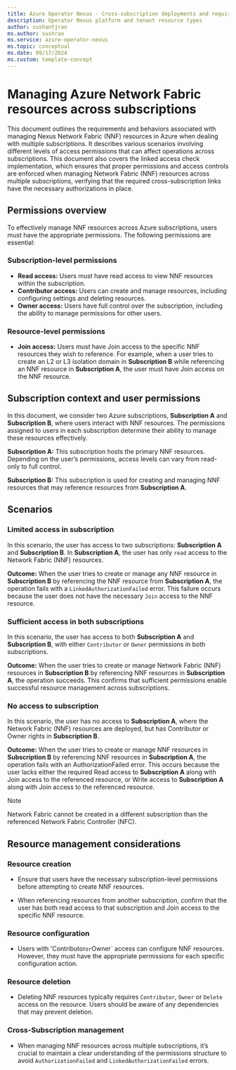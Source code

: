 ```yaml
---
title: Azure Operator Nexus - Cross-subscription deployments and required permissions for Network Fabric
description: Operator Nexus platform and tenant resource types
author: sushantjrao
ms.author: sushrao
ms.service: azure-operator-nexus
ms.topic: conceptual
ms.date: 09/17/2024
ms.custom: template-concept
---
```


# Managing Azure Network Fabric resources across subscriptions

This document outlines the requirements and behaviors associated with managing Nexus Network Fabric (NNF) resources in Azure when dealing with multiple subscriptions. It describes various scenarios involving different levels of access permissions that can affect operations across subscriptions. This document also covers the linked access check implementation, which ensures that proper permissions and access controls are enforced when managing Network Fabric (NNF) resources across multiple subscriptions, verifying that the required cross-subscription links have the necessary authorizations in place.

## Permissions overview

To effectively manage NNF resources across Azure subscriptions, users must have the appropriate permissions. The following permissions are essential:

### Subscription-level permissions

- **Read access:** Users must have read access to view NNF resources within the subscription.
- **Contributor access:** Users can create and manage resources, including configuring settings and deleting resources.
- **Owner access:** Users have full control over the subscription, including the ability to manage permissions for other users.

### Resource-level permissions

- **Join access:** Users must have Join access to the specific NNF resources they wish to reference. For example, when a user tries to create an L2 or L3 isolation domain in **Subscription B** while referencing an NNF resource in **Subscription A**, the user must have Join access on the NNF resource.

## Subscription context and user permissions

In this document, we consider two Azure subscriptions, **Subscription A** and **Subscription B**, where users interact with NNF resources. The permissions assigned to users in each subscription determine their ability to manage these resources effectively.

**Subscription A:** This subscription hosts the primary NNF resources. Depending on the user’s permissions, access levels can vary from read-only to full control.

**Subscription B:** This subscription is used for creating and managing NNF resources that may reference resources from **Subscription A**.

## Scenarios

### Limited access in subscription

In this scenario, the user has access to two subscriptions: **Subscription A** and **Subscription B**. In **Subscription A**, the user has only `read` access to the Network Fabric (NNF) resources.

**Outcome:** When the user tries to create or manage any NNF resource in **Subscription B** by referencing the NNF resource from **Subscription A**, the operation fails with a `LinkedAuthorizationFailed` error. This failure occurs because the user does not have the necessary `Join` access to the NNF resource.

### Sufficient access in both subscriptions

In this scenario, the user has access to both **Subscription A** and **Subscription B**, with either `Contributor` or `Owner` permissions in both subscriptions.

**Outcome:** When the user tries to create or manage Network Fabric (NNF) resources in **Subscription B** by referencing NNF resources in **Subscription A**, the operation succeeds. This confirms that sufficient permissions enable successful resource management across subscriptions.

### No access to subscription

In this scenario, the user has no access to **Subscription A**, where the Network Fabric (NNF) resources are deployed, but has Contributor or Owner rights in **Subscription B**.

**Outcome:** When the user tries to create or manage NNF resources in **Subscription B** by referencing NNF resources in **Subscription A**, the operation fails with an AuthorizationFailed error. This occurs because the user lacks either the required Read access to **Subscription A** along with Join access to the referenced resource, or Write access to **Subscription A** along with Join access to the referenced resource.

>[!NOTE]
>Network Fabric cannot be created in a different subscription than the referenced Network Fabric Controller (NFC).

## Resource management considerations

### Resource creation

- Ensure that users have the necessary subscription-level permissions before attempting to create NNF resources.

- When referencing resources from another subscription, confirm that the user has both read access to that subscription and Join access to the specific NNF resource.

### Resource configuration

- Users with 'Contributor` or `Owner` access can configure NNF resources. However, they must have the appropriate permissions for each specific configuration action.

### Resource deletion

- Deleting NNF resources typically requires `Contributor`, `Owner` or `Delete` access on the resource. Users should be aware of any dependencies that may prevent deletion.

### Cross-Subscription management

- When managing NNF resources across multiple subscriptions, it’s crucial to maintain a clear understanding of the permissions structure to avoid `AuthorizationFailed` and `LinkedAuthorizationFailed` errors.
